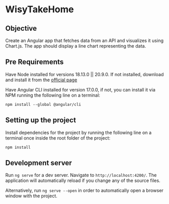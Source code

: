 # WisyTakeHome

## Objective

Create an Angular app that fetches data from an API and visualizes it using Chart.js. The app should display a line chart representing the data.

## Pre Requirements

Have Node installed for versions 18.13.0 || 20.9.0. If not installed, download and install it from the [official page](https://nodejs.org/en/download)

Have Angular CLI installed for version 17.0.0, if not, you can install it via NPM running the following line on a terminal:

    npm install --global @angular/cli

## Setting up the project

Install dependencies for the project by running the following line on a terminal once inside the root folder of the project:

    npm install

## Development server

Run `ng serve` for a dev server. Navigate to `http://localhost:4200/`. The application will automatically reload if you change any of the source files.

Alternatively, run `ng serve --open` in order to automatically open a browser window with the project.
